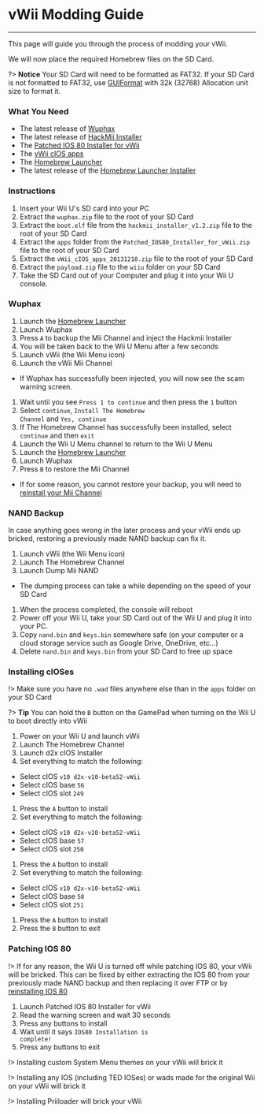 # vWii Modding Guide
---
This page will guide you through the process of modding your vWii.

We will now place the required Homebrew files on the SD Card.

?> **Notice**
    Your SD Card will need to be formatted as FAT32. If your SD Card is not formatted to FAT32, use [GUIFormat](http://www.ridgecrop.demon.co.uk/index.htm?guiformat.htm) with 32k (32768) Allocation unit size to format it.

### What You Need

- The latest release of [Wuphax](http://wiiubru.com/appstore/zips/wuphax.zip)
- The latest release of [HackMii Installer](https://bootmii.org/download/)
- The <a href="docs/files/Patched_IOS80_Installer_for_vWii.zip" download>Patched IOS 80 Installer for vWii</a>
- The <a href ="docs/files/vWii_cIOS_apps_20131218.zip" download>vWii cIOS apps</a>
- The [Homebrew Launcher](https://github.com/dimok789/homebrew_launcher/releases/download/1.4/homebrew_launcher.v1.4.zip)
- The latest release of the [Homebrew Launcher Installer](https://github.com/wiiu-env/homebrew_launcher_installer/releases/download/v1.4/payload.zip)

### Instructions

1. Insert your Wii U's SD card into your PC
1. Extract the `wuphax.zip` file to the root of your SD Card
1. Extract the `boot.elf` file from the <code>hackmii_<wbr>installer_<wbr>v1.2<wbr>.zip</code> file to the root of your SD Card
1. Extract the `apps` folder from the <code>Patched_<wbr>IOS80_<wbr>Installer_<wbr>for_<wbr>vWii<wbr>.zip</code> file to the root of your SD Card
1. Extract the <code>vWii_<wbr>cIOS_<wbr>apps_<wbr>20131218<wbr>.zip</code> file to the root of your SD Card
1. Extract the `payload.zip` file to the `wiiu` folder on your SD Card
1. Take the SD Card out of your Computer and plug it into your Wii U console.

### Wuphax

1. Launch the [Homebrew Launcher](user-guide/vwii/browser-exploit)
1. Launch Wuphax
1. Press `A` to backup the Mii Channel and inject the Hackmii Installer
1. You will be taken back to the Wii U Menu after a few seconds
1. Launch vWii (the Wii Menu icon)
1. Launch the vWii Mii Channel
 - If Wuphax has successfully been injected, you will now see the scam warning screen.
1. Wait until you see `Press 1 to continue` and then press the `1` button
1. Select `continue`, <code>Install <wbr>The <wbr>Homebrew <wbr>Channel</code> and `Yes, continue`
1. If The Homebrew Channel has successfully been installed, select `continue` and then `exit`
1. Launch the Wii U Menu channel to return to the Wii U Menu
1. Launch the [Homebrew Launcher](user-guide/vwii/browser-exploit)
1. Launch Wuphax
1. Press `B` to restore the Mii Channel
 - If for some reason, you cannot restore your backup, you will need to [reinstall your Mii Channel](troubleshooting/recover-mii-channel)

### NAND Backup

In case anything goes wrong in the later process and your vWii ends up bricked, restoring a previously made NAND backup can fix it.

1. Launch vWii (the Wii Menu icon)
1. Launch The Homebrew Channel
1. Launch Dump Mii NAND
 - The dumping process can take a while depending on the speed of your SD Card
1. When the process completed, the console will reboot
1. Power off your Wii U, take your SD Card out of the Wii U and plug it into your PC.
1. Copy `nand.bin` and `keys.bin` somewhere safe (on your computer or a cloud storage service such as Google Drive, OneDrive, etc...)
1. Delete `nand.bin` and `keys.bin` from your SD Card to free up space

### Installing cIOSes

!> Make sure you have no `.wad` files anywhere else than in the `apps` folder on your SD Card

?> **Tip**
    You can hold the `B` button on the GamePad when turning on the Wii U to boot directly into vWii

1. Power on your Wii U and launch vWii
1. Launch The Homebrew Channel
1. Launch d2x cIOS Installer
1. Set everything to match the following:
 - Select cIOS `v10 d2x-v10-beta52-vWii`
 - Select cIOS base `56`
 - Select cIOS slot `249`
1. Press the `A` button to install
1. Set everything to match the following:
 - Select cIOS `v10 d2x-v10-beta52-vWii`
 - Select cIOS base `57`
 - Select cIOS slot `250`
1. Press the `A` button to install
1. Set everything to match the following:
 - Select cIOS `v10 d2x-v10-beta52-vWii`
 - Select cIOS base `58`
 - Select cIOS slot `251`
1. Press the `A` button to install
1. Press the `B` button to exit

### Patching IOS 80

!> If for any reason, the Wii U is turned off while patching IOS 80, your vWii will be bricked. This can be fixed by either extracting the IOS 80 from your previously made NAND backup and then replacing it over FTP or by [reinstalling IOS 80](troubleshooting/recover-ios)

1. Launch Patched IOS 80 Installer for vWii
1. Read the warning screen and wait 30 seconds
1. Press any buttons to install
1. Wait until it says <code>IOS80 <wbr>Installation <wbr>is <wbr>complete!</code>
1. Press any buttons to exit

!> Installing custom System Menu themes on your vWii will brick it

!> Installing any IOS (including TED IOSes) or wads made for the original Wii on your vWii will brick it

!> Installing Priiloader will brick your vWii